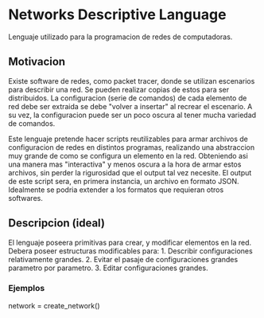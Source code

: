 # Networks Descriptive Language
Lenguaje utilizado para la programacion de redes de computadoras.

## Motivacion
Existe software de redes, como packet tracer, donde se utilizan escenarios para describir una red.
Se pueden realizar copias de estos para ser distribuidos. La configuracion (serie de comandos) de cada elemento de red debe ser extraida
se debe "volver a insertar" al recrear el escenario.
A su vez, la configuracion puede ser un poco oscura al tener mucha variedad de comandos.

Este lenguaje pretende hacer scripts reutilizables para armar archivos de configuracion de redes en distintos 
programas, realizando una abstraccion muy grande de como se configura un elemento en la red.
Obteniendo asi una manera mas "interactiva" y menos oscura a la hora de armar estos archivos, sin 
perder la rigurosidad que el output tal vez necesite.
El output de este script sera, en primera instancia, un archivo en formato JSON. 
Idealmente se podria extender a los formatos que requieran otros softwares.

## Descripcion (ideal)
El lenguaje poseera primitivas para crear, y modificar elementos en la red.
Debera poseer estructuras modificables para:
    1. Describir configuraciones relativamente grandes.
    2. Evitar el pasaje de configuraciones grandes parametro por parametro.
    3. Editar configuraciones grandes.

### Ejemplos
network = create_network()
